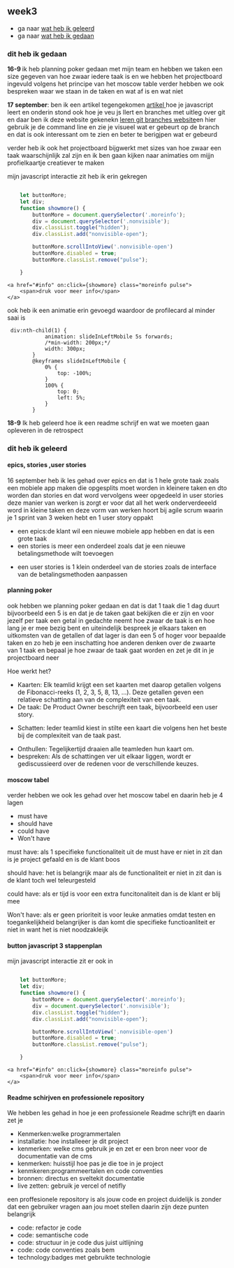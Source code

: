 <div class="week3 generalStyling">


<h2 id="week3">week3</h2>
<ul>
    <li>ga naar <a href="#geleerd3">wat heb ik geleerd</a></li>
    <li>ga naar <a href="#gedaan3">wat heb ik gedaan</a></li>
</ul>
<h3 id="gedaan3">dit heb ik gedaan</h3>
<p> <strong>
    16-9
</strong> ik heb planning poker gedaan met mijn team en hebben
    we taken een size gegeven van hoe zwaar iedere taak is en we hebben het
   projectboard ingevuld volgens het principe van het moscow table
verder hebben we ook bespreken waar we staan in de taken en wat af is en wat niet
</p>

<p><strong>17 september</strong>: ben ik een artikel tegengekomen
<a href="https://blog.jetbrains.com/webstorm/2024/07/how-to-learn-javascript/?ref=dailydev">artikel
</a>
    hoe je
    javascript leert en onderin stond ook hoe je veu js llert en branches met uitleg over git en daar ben ik deze website gekenekn
    <a href="https://learngitbranching.js.org/">leren git branches website</a>en
    hier gebruik je de command line en zie je visueel wat er gebeurt op de branch en dat is ook interessant om te zien en beter te berigjpen wat er gebeurd


</p>
<p>
verder heb ik ook het projectboard bijgwerkt met sizes van hoe zwaar een taak waarschijnlijk zal zijn en ik ben gaan kijken naar animaties om mijjn profielkaartje
    creatiever te maken
</p>



<p>mijn javascript interactie zit heb ik erin gekregen</p>

````javascript

    let buttonMore;
    let div;
    function showmore() {
        buttonMore = document.querySelector('.moreinfo');
        div = document.querySelector('.nonvisible');
        div.classList.toggle("hidden");
        div.classList.add("nonvisible-open");

        buttonMore.scrollIntoView('.nonvisible-open')
        buttonMore.disabled = true;
        buttonMore.classList.remove("pulse");

    }
````

````sveltehtml
<a href="#info" on:click={showmore} class="moreinfo pulse">
    <span>druk voor meer info</span>
</a>
````


ook heb ik een animatie erin gevoegd waardoor de profilecard al minder saai is
````
 div:nth-child(1) {
            animation: slideInLeftMobile 5s forwards;
            /*min-width: 200px;*/
            width: 300px;
        }
        @keyframes slideInLeftMobile {
            0% {
                top: -100%;
            }
            100% {
                top: 0;
                left: 5%;
            }
        }
````


<p><strong>18-9</strong> Ik heb geleerd hoe ik een readme schrijf en wat we moeten gaan opleveren in de retrospect
</p>
<section>



<h3 id="geleerd3">dit heb ik geleerd    </h3>
<h4>epics, stories ,user stories</h4>
<p>
    16 september heb ik les gehad over epics en dat is 1 hele grote taak zoals een mobiele app maken
    die opgesplits moet worden in kleinere taken en dto worden dan stories en dat word vervolgens weer opgedeeld in user stories
    deze manier van werken is zorgt er voor dat all het werk onderverdeeeld word in kleine taken en deze vorm van werken hoort bij agile scrum
    waarin je 1 sprint van 3 weken hebt en 1 user story oppakt

</p>
<ul>
    <li>
        een epics:de klant wil een nieuwe mobiele app hebben en dat is een grote taak
    </li>
    <li>
        een stories is meer een onderdeel zoals dat je een nieuwe betalingsmethode wilt toevoegen
    </li>
    <li>

een user stories is 1 klein onderdeel van de stories zoals de interface van de betalingsmethoden aanpassen
</li>
</ul>
<p>


</p>

<h4>planning poker</h4>


<p>
    ook hebben we planning poker gedaan en dat is dat 1 taak die 1 dag duurt bijvoorbeeld een 5 is en dat je
    de taken gaat bekijken die er zijn en voor jezelf per taak een getal in gedachte neemt hoe zwaar de taak is en hoe lang je er mee bezig bent
    en uiteindelijk bespreek je elkaars taken en uitkomsten van de getallen of dat lager is dan een 5 of hoger voor bepaalde taken en
    zo heb je een inschatting hoe anderen denken over de zwaarte van 1 taak en bepaal je hoe zwaar de taak gaat worden en zet je dit in je projectboard neer

</p>
<p>
    Hoe werkt het?
</p>

<ul>
    <li>
        Kaarten: Elk teamlid krijgt een set kaarten met daarop getallen volgens de Fibonacci-reeks (1, 2, 3, 5, 8, 13, ...). Deze getallen geven een relatieve schatting aan van de complexiteit van een taak.
    </li>
    <li>
        De taak: De Product Owner beschrijft een taak, bijvoorbeeld een user story.
    </li>
    <li>

Schatten: Ieder teamlid kiest in stilte een kaart die volgens hen het beste bij de complexiteit van de taak past.
</li>
<li>
Onthullen: Tegelijkertijd draaien alle teamleden hun kaart om.

</li>
<li> bespreken: Als de schattingen ver uit elkaar liggen, wordt er gediscussieerd over de redenen voor de verschillende keuzes.</li>
</ul>


<h4>moscow tabel</h4>
<p>verder hebben we ook les gehad over het moscow tabel en daarin heb je 4 lagen

</p>
<ul>
    <li>must have</li>
    <li>should have</li>
    <li>could have</li>
    <li>Won't have</li>
</ul>
<p>must have: als 1 specifieke functionaliteit uit de must have er niet in zit dan is je project gefaald en is de klant boos</p>
<p>should have: het is belangrijk maar als de functionaliteit er niet in zit dan is de klant toch wel teleurgesteld</p>
<p>could have: als er tijd is voor een extra funcitonaliteit dan is de klant er blij mee</p>
<p>Won't have: als er geen prioriteit is voor leuke anmaties omdat testen en toegankelijkheid belangrijker is dan komt die specifieke functioanliteit er niet in want het is niet noodzakleijk</p>


<h4>button javascript 3 stappenplan</h4>

<p>mijn javascript interactie zit er ook in</p>

````javascript

    let buttonMore;
    let div;
    function showmore() {
        buttonMore = document.querySelector('.moreinfo');
        div = document.querySelector('.nonvisible');
        div.classList.toggle("hidden");
        div.classList.add("nonvisible-open");

        buttonMore.scrollIntoView('.nonvisible-open')
        buttonMore.disabled = true;
        buttonMore.classList.remove("pulse");

    }
````

````sveltehtml
<a href="#info" on:click={showmore} class="moreinfo pulse">
    <span>druk voor meer info</span>
</a>
````

<h4>Readme schirjven en professionele repository</h4>
<p>We hebben les gehad in hoe je een professionele Readme schrijft en daarin zet
    je
</p>
<ul>
    <li>
    Kenmerken:welke programmertalen
</li>
    <li>installatie: hoe installeeer je dit project</li>
    <li>kenmerken: welke cms gebruik je en zet er een bron neer voor de documentatie van de cms</li>
    <li>kenmerken: huisstijl hoe pas je die toe in je project</li>
    <li>kenmkeren:programmeertalen en code conventies

</li>
<li>
bronnen: directus en sveltekit documentatie
</li>
<li>live zetten: gebruik je vercel of netifly</li>

</ul>

<p>
    een proffesionele repository is als jouw code en project duidelijk is zonder dat een gebruiker vragen aan jou moet stellen
    daarin zijn deze punten belangrijk
</p>
<ul>
    <li>code: refactor je code</li>
    <li>code: semantische code</li>
    <li>code: structuur in je code dus juist uitlijning </li>
    <li>code: code conventies zoals bem </li>
    <li>technology:badges met gebruikte technologie </li>
</ul>
</section>
</div>

